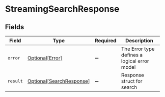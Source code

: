# StreamingSearchResponse


## Fields

| Field                                                             | Type                                                              | Required                                                          | Description                                                       |
| ----------------------------------------------------------------- | ----------------------------------------------------------------- | ----------------------------------------------------------------- | ----------------------------------------------------------------- |
| `error`                                                           | [Optional[Error]](../../models/shared/error.md)                   | :heavy_minus_sign:                                                | The Error type defines a logical error model                      |
| `result`                                                          | [Optional[SearchResponse]](../../models/shared/searchresponse.md) | :heavy_minus_sign:                                                | Response struct for search                                        |